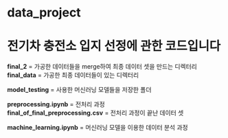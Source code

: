 # data_project

# 전기차 충전소 입지 선정에 관한 코드입니다
**final_2** = 가공한 데이터들을 merge하여 최종 데이터 셋을 만드는 디렉터리<br>
**final_data** = 가공한 최종 데이터들이 있는 디렉터리<br>

**model_testing** = 사용한 머신러닝 모델들을 저장한 폴더<br>

**preprocessing.ipynb** = 전처리 과정<br>
**final_of_final_preprocessing.csv** = 전처리 과정이 끝난 데이터 셋<br>

**machine_learning.ipynb** = 머신러닝 모델을 이용한 데이터 분석 과정<br>

